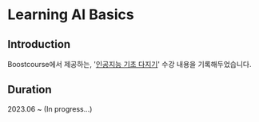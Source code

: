 # Learning AI Basics

## Introduction
Boostcourse에서 제공하는, '[인공지능 기초 다지기](https://www.boostcourse.org/ai100)' 수강 내용을 기록해두었습니다.

## Duration
2023.06 ~ (In progress...)
